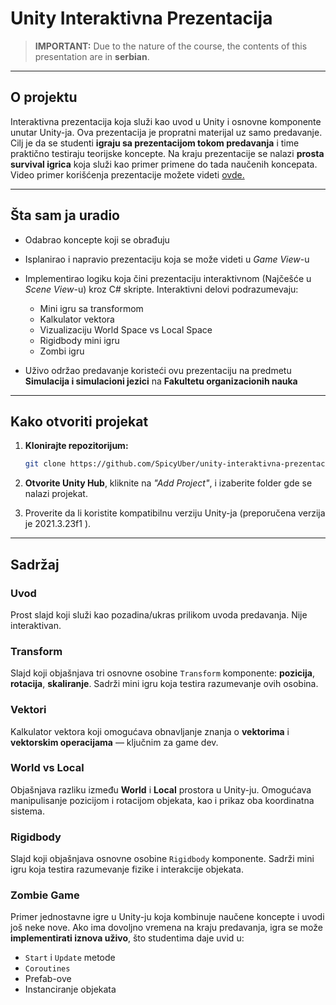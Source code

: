 # Unity Interaktivna Prezentacija

> **IMPORTANT:** Due to the nature of the course, the contents of this presentation are in **serbian**.

---

## O projektu

Interaktivna prezentacija koja služi kao uvod u Unity i osnovne komponente unutar Unity-ja.
Ova prezentacija je propratni materijal uz samo predavanje. Cilj je da se studenti **igraju sa prezentacijom tokom predavanja** i time praktično testiraju teorijske koncepte.
Na kraju prezentacije se nalazi **prosta survival igrica** koja služi kao primer primene do tada naučenih koncepata.
Video primer korišćenja prezentacije možete videti [ovde.](https://drive.google.com/file/d/1MKED8tPTpddZ-TxxTsFRPYEmlSUxx7uc/view?usp=sharing)

---

## Šta sam ja uradio

* Odabrao koncepte koji se obrađuju
* Isplanirao i napravio prezentaciju koja se može videti u *Game View*-u
* Implementirao logiku koja čini prezentaciju interaktivnom (Najčešće u *Scene View*-u)  kroz C# skripte. Interaktivni delovi podrazumevaju:

  * Mini igru sa transformom
  * Kalkulator vektora
  * Vizualizaciju World Space vs Local Space
  * Rigidbody mini igru
  * Zombi igru
* Uživo održao predavanje koristeći ovu prezentaciju na predmetu **Simulacija i simulacioni jezici** na **Fakultetu organizacionih nauka**

---

## Kako otvoriti projekat

1. **Klonirajte repozitorijum:**

   ```bash
   git clone https://github.com/SpicyUber/unity-interaktivna-prezentacija.git
   ```

2. **Otvorite Unity Hub**, kliknite na *"Add Project"*, i izaberite folder gde se nalazi projekat.

3. Proverite da li koristite kompatibilnu verziju Unity-ja (preporučena verzija je 2021.3.23f1 ).

---

## Sadržaj

### Uvod

Prost slajd koji služi kao pozadina/ukras prilikom uvoda predavanja. Nije interaktivan.

### Transform

Slajd koji objašnjava tri osnovne osobine `Transform` komponente: **pozicija**, **rotacija**, **skaliranje**.
Sadrži mini igru koja testira razumevanje ovih osobina.

### Vektori

Kalkulator vektora koji omogućava obnavljanje znanja o **vektorima** i **vektorskim operacijama** — ključnim za game dev.

### World vs Local

Objašnjava razliku između **World** i **Local** prostora u Unity-ju.
Omogućava manipulisanje pozicijom i rotacijom objekata, kao i prikaz oba koordinatna sistema.

### Rigidbody

Slajd koji objašnjava osnovne osobine `Rigidbody` komponente.
Sadrži mini igru koja testira razumevanje fizike i interakcije objekata.

### Zombie Game

Primer jednostavne igre u Unity-ju koja kombinuje naučene koncepte i uvodi još neke nove.
Ako ima dovoljno vremena na kraju predavanja, igra se može **implementirati iznova uživo**, što studentima daje uvid u:

* `Start` i `Update` metode
* `Coroutines`
* Prefab-ove
* Instanciranje objekata

